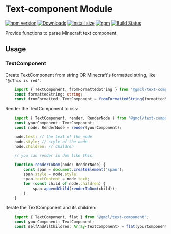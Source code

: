 # Text-component Module

[![npm version](https://img.shields.io/npm/v/@gmcl/text-component.svg)](https://www.npmjs.com/package/@gmcl/text-component)
[![Downloads](https://img.shields.io/npm/dm/@gmcl/text-component.svg)](https://npmjs.com/@gmcl/text-component)
[![Install size](https://packagephobia.now.sh/badge?p=@gmcl/text-component)](https://packagephobia.now.sh/result?p=@gmcl/text-component)
[![npm](https://img.shields.io/npm/l/@gmcl/minecraft-launcher-core.svg)](https://github.com/voxelum/minecraft-launcher-core-node/blob/master/LICENSE)
[![Build Status](https://github.com/voxelum/minecraft-launcher-core-node/workflows/Build/badge.svg)](https://github.com/GerdaMC/minecraft-launcher-core-node/actions?query=workflow%3ABuild)

Provide functions to parse Minecraft text component.

## Usage

### TextComponent

Create TextComponent from string OR Minecraft's formatted string, like `'§cThis is red'`:

```ts
    import { TextComponent, fromFormattedString } from "@gmcl/text-component";
    const formattedString: string;
    const fromFormatted: TextComponent = fromFormattedString(formattedString);
```

Render the TextComponent to css:

```ts
    import { TextComponent, render, RenderNode } from "@gmcl/text-component";
    const yourComponent: TextComponent;
    const node: RenderNode = render(yourComponent);

    node.text; // the text of the node
    node.style; // style of the node
    node.children; // children

    // you can render in dom like this:

    function renderToDom(node: RenderNode) {
        const span = document.createElement('span');
        span.style = node.style;
        span.textContent = node.text;
        for (const child of node.children) {
            span.appendChild(renderToDom(child));
        }
    } 
```

Iterate the TextComponent and its children:

```ts
    import { TextComponent, flat } from "@gmcl/text-component";
    const yourComponent: TextComponent;
    const selfAndAllChildren: Array<TextComponent> = flat(yourComponent);
```

